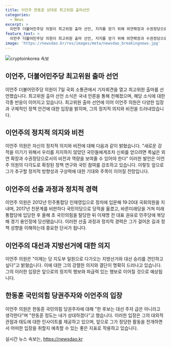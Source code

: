 ```yaml
---
title: 이언주 한동훈 상대로 최고위원 출마선언
categories:
  - News
excerpt: >
  이언주 더불어민주당 의원이 최고위원 출마 선언, 지지를 얻기 위해 외연확장과 수권정당으로서의 비전과 역량을 보여줄 의향을 밝힘. 민주당 내부 힘겨루기와 대선주자 한동훈에 대한 견제 의지도 피력. 또한, 이 전 대표의 사법리스크에 대해 민주당이 관심을 갖고 극복할 것을 의견을 밝혔으며, 정치 경력과 변천사를 간략히 소개함.
feature_text: >
  이언주 더불어민주당 의원이 최고위원 출마 선언, 지지를 얻기 위해 외연확장과 수권정당으로서의 비전과 역량을 보여줄 의향을 밝힘. 민주당 내부 힘겨루기와 대선주자 한동훈에 대한 견제 의지도 피력. 또한, 이 전 대표의 사법리스크에 대해 민주당이 관심을 갖고 극복할 것을 의견을 밝혔으며, 정치 경력과 변천사를 간략히 소개함.
image: 'https://newsdao.kr/res/images/meta/newsdao_breakingnews.jpg'
---
```


<p><img src="https://newsdao.kr/res/images/meta/newsdao_breakingnews.jpg" alt="cryptoinkorea 속보" /></p>

<h2 data-ke-size="size26">이언주, 더불어민주당 최고위원 출마 선언</h2>

<p data-ke-size="size16">이언주 더불어민주당 의원이 7일 국회 소통관에서 기자회견을 열고 최고위원 출마를 선언했습니다. 최고위원 출마 선언 소식은 국내 언론을 통해 전해졌으며, 해당 소식에 대한 각종 반응이 이어지고 있습니다. 최고위원 출마 선언에 이어 이언주 의원은 다양한 입장과 구체적인 정책 안건에 대한 입장을 밝히며, 그의 정치적 의지와 비전을 드러내었습니다.</p>

<h2 data-ke-size="size26">이언주의 정치적 의지와 비전</h2>

<p data-ke-size="size16">이언주 의원은 자신의 정치적 의지와 비전에 대해 다음과 같이 밝혔습니다. "새로운 강적을 이기기 위해서 우리를 지지하지 않았던 국민들에게조차 신뢰를 얻으려면 폭넓은 외연 확장과 수권정당으로서의 비전과 역량을 보여줄 수 있어야 한다" 이러한 발언은 이언주 의원의 다각도로 확장된 정책 연구와 국민 참여를 강조하고 있습니다. 이렇듯 앞으로 그가 추구할 정치적 방향성과 구상력에 대한 기대와 주목이 이어질 전망입니다.</p>

<h2 data-ke-size="size26">이언주의 선출 과정과 정치적 경력</h2>

<p data-ke-size="size16">이언주 의원은 2012년 민주통합당 인재영입으로 정치에 입문해 19·20대 국회의원을 지내며, 2017년 친문계를 비판하다 국민의당으로 당적을 옮겼고, 바른미래당을 거쳐 미래통합당에 입당한 후 올해 초 국민의힘을 탈당한 뒤 이재명 전 대표 권유로 민주당에 복당해 경기 용인정에 당선됐습니다. 이러한 선출 과정과 정치적 경력은 그가 걸어온 길과 정책 성향을 이해하는데 중요한 단서가 됩니다. </p>

<h2 data-ke-size="size26">이언주의 대선과 지방선거에 대한 의지</h2>

<p data-ke-size="size16">이언주 의원은 "이제는 당 지도부 일원으로 다가오는 지방선거와 대선 승리를 견인하고 싶다"고 밝혔습니다. 이에 대한 그의 강렬한 의지와 결단이 명확히 드러나고 있습니다. 그의 이러한 입장은 앞으로의 정치적 행보와 파급력 있는 행보로 이어질 것으로 예상됩니다. </p>

<h2 data-ke-size="size26">한동훈 국민의힘 당권주자와 이언주의 입장</h2>

<p data-ke-size="size16">이언주 의원은 한동훈 국민의힘 당권주자에 대해 "한 후보는 대선 주자 급은 아니라고 생각한다"며 "한동훈 정도는 내가 상대하겠다"고 했습니다. 이러한 입장은 그의 대외적 관점과 태도에 대한 인사이트를 제공하고 있으며, 앞으로 그가 정당한 활동을 전개하면서 어떠한 입장을 취할지 예측할 수 있는 좋은 지표로 작용하고 있습니다. </p>
실시간 뉴스 속보는, <a href="https://newsdao.kr" rel="dofollow">https://newsdao.kr</a>


